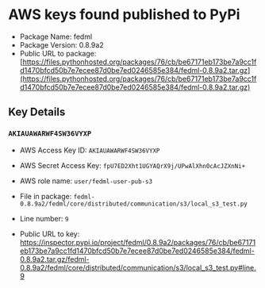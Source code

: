 # AWS keys found published to PyPi

* Package Name: fedml
* Package Version: 0.8.9a2
* Public URL to package: [https://files.pythonhosted.org/packages/76/cb/be67171eb173be7a9cc1fd1470bfcd50b7e7ecee87d0be7ed0246585e384/fedml-0.8.9a2.tar.gz](https://files.pythonhosted.org/packages/76/cb/be67171eb173be7a9cc1fd1470bfcd50b7e7ecee87d0be7ed0246585e384/fedml-0.8.9a2.tar.gz)

## Key Details

### `AKIAUAWARWF4SW36VYXP`

* AWS Access Key ID: `AKIAUAWARWF4SW36VYXP`
* AWS Secret Access Key: `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` 
* AWS role name: `user/fedml-user-pub-s3`
* File in package: `fedml-0.8.9a2/fedml/core/distributed/communication/s3/local_s3_test.py`
* Line number: `9`

* Public URL to key: https://inspector.pypi.io/project/fedml/0.8.9a2/packages/76/cb/be67171eb173be7a9cc1fd1470bfcd50b7e7ecee87d0be7ed0246585e384/fedml-0.8.9a2.tar.gz/fedml-0.8.9a2/fedml/core/distributed/communication/s3/local_s3_test.py#line.9


